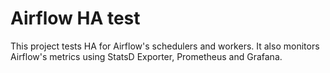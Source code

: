 # Airflow HA test

This project tests HA for Airflow's schedulers and workers. It also monitors Airflow's metrics using StatsD Exporter, Prometheus and Grafana.
